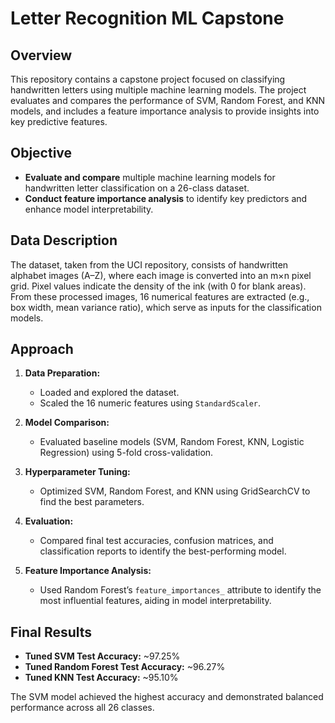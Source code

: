 # Letter Recognition ML Capstone

## Overview
This repository contains a capstone project focused on classifying handwritten letters using multiple machine learning models. The project evaluates and compares the performance of SVM, Random Forest, and KNN models, and includes a feature importance analysis to provide insights into key predictive features.

## Objective
- **Evaluate and compare** multiple machine learning models for handwritten letter classification on a 26-class dataset.
- **Conduct feature importance analysis** to identify key predictors and enhance model interpretability.

## Data Description
The dataset, taken from the UCI repository, consists of handwritten alphabet images (A–Z), where each image is converted into an m×n pixel grid. Pixel values indicate the density of the ink (with 0 for blank areas). From these processed images, 16 numerical features are extracted (e.g., box width, mean variance ratio), which serve as inputs for the classification models.

## Approach
1. **Data Preparation:**  
   - Loaded and explored the dataset.
   - Scaled the 16 numeric features using `StandardScaler`.

2. **Model Comparison:**  
   - Evaluated baseline models (SVM, Random Forest, KNN, Logistic Regression) using 5-fold cross-validation.

3. **Hyperparameter Tuning:**  
   - Optimized SVM, Random Forest, and KNN using GridSearchCV to find the best parameters.

4. **Evaluation:**  
   - Compared final test accuracies, confusion matrices, and classification reports to identify the best-performing model.

5. **Feature Importance Analysis:**  
   - Used Random Forest’s `feature_importances_` attribute to identify the most influential features, aiding in model interpretability.

## Final Results
- **Tuned SVM Test Accuracy:** ~97.25%
- **Tuned Random Forest Test Accuracy:** ~96.27%
- **Tuned KNN Test Accuracy:** ~95.10%

The SVM model achieved the highest accuracy and demonstrated balanced performance across all 26 classes.



